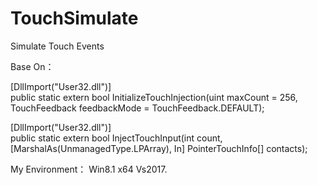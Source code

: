 # TouchSimulate
Simulate Touch Events

Base On：
  
   [DllImport("User32.dll")]                                                                                                
   public static extern bool InitializeTouchInjection(uint maxCount = 256, TouchFeedback feedbackMode = TouchFeedback.DEFAULT);

   [DllImport("User32.dll")]                                                                                                 
   public static extern bool InjectTouchInput(int count, [MarshalAs(UnmanagedType.LPArray), In] PointerTouchInfo[] contacts);
   
My Environment：
  Win8.1 x64 Vs2017.
  

  
